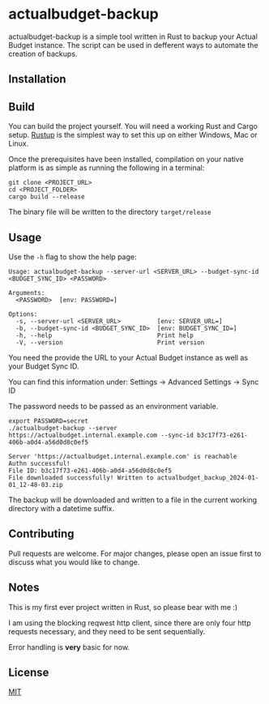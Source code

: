 # actualbudget-backup

actualbudget-backup is a simple tool written in Rust to backup your Actual Budget instance.
The script can be used in defferent ways to automate the creation of backups.

## Installation

## Build

You can build the project yourself. 
You will need a working Rust and Cargo setup.
[Rustup](https://www.rust-lang.org/tools/install) is the simplest way to set this up on either Windows, Mac or Linux.

Once the prerequisites have been installed, compilation on your native platform is as simple as running the following in a terminal:

```
git clone <PROJECT_URL>
cd <PROJECT_FOLDER>
cargo build --release
```

The binary file will be written to the directory `target/release`


## Usage

Use the `-h` flag to show the help page:
```
Usage: actualbudget-backup --server-url <SERVER_URL> --budget-sync-id <BUDGET_SYNC_ID> <PASSWORD>

Arguments:
  <PASSWORD>  [env: PASSWORD=]

Options:
  -s, --server-url <SERVER_URL>          [env: SERVER_URL=]
  -b, --budget-sync-id <BUDGET_SYNC_ID>  [env: BUDGET_SYNC_ID=]
  -h, --help                             Print help
  -V, --version                          Print version
```


You need the provide the URL to your Actual Budget instance as well as your Budget Sync ID.

You can find this information under: Settings -> Advanced Settings -> Sync ID

The password needs to be passed as an environment variable.

```
export PASSWORD=secret
./actualbudget-backup --server https://actualbudget.internal.example.com --sync-id b3c17f73-e261-406b-a0d4-a56d0d8c0ef5

Server 'https://actualbudget.internal.example.com' is reachable
Authn successful!
File ID: b3c17f73-e261-406b-a0d4-a56d0d8c0ef5
File downloaded successfully! Written to actualbudget_backup_2024-01-01_12-48-03.zip
```

The backup will be downloaded and written to a file in the current working directory with a datetime suffix.

## Contributing

Pull requests are welcome. For major changes, please open an issue first
to discuss what you would like to change.

## Notes

This is my first ever project written in Rust, so please bear with me :)

I am using the blocking reqwest http client, since there are only four http requests necessary, and they need to be sent sequentially.

Error handling is **very** basic for now.

## License

[MIT](https://choosealicense.com/licenses/mit/)
